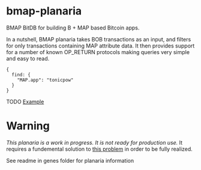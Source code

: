 # bmap-planaria
BMAP BitDB for building B + MAP based Bitcoin apps.

In a nutshell, BMAP planaria takes BOB transactions as an input, and filters for only transactions containing MAP attribute data. It then provides support for a number of known OP_RETURN protocols making queries very simple and easy to read.

```
{
  find: {
    "MAP.app": "tonicpow"
  }
}

```
TODO
<a href="https://b.map.sv/q/">Example</a>

# Warning
*This planaria is a work in progress. It is not ready for production use.*
It requires a fundemental solution to [this problem](https://github.com/interplanaria/planaria/issues/12) in order to be fully realized.

See readme in genes folder for planaria information
